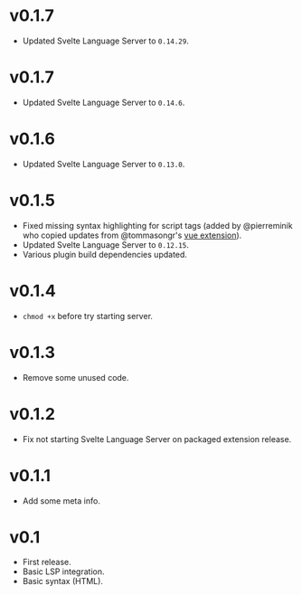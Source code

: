 # v0.1.7

- Updated Svelte Language Server to `0.14.29`.

# v0.1.7

- Updated Svelte Language Server to `0.14.6`.

# v0.1.6

- Updated Svelte Language Server to `0.13.0`.

# v0.1.5

- Fixed missing syntax highlighting for script tags (added by @pierreminik who
  copied updates from @tommasongr's
  [vue extension](https://github.com/tommasongr/nova-vue)).
- Updated Svelte Language Server to `0.12.15`.
- Various plugin build dependencies updated.

# v0.1.4

- `chmod +x` before try starting server.

# v0.1.3

- Remove some unused code.

# v0.1.2

- Fix not starting Svelte Language Server on packaged extension release.

# v0.1.1

- Add some meta info.

# v0.1

- First release.
- Basic LSP integration.
- Basic syntax (HTML).
